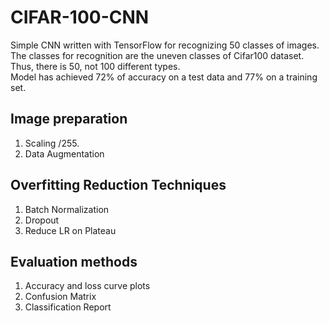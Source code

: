# CIFAR-100-CNN
Simple CNN written with TensorFlow for recognizing 50 classes of images. The classes for recognition are the uneven classes of Cifar100 dataset. 
Thus, there is 50, not 100 different types.  
Model has achieved 72% of accuracy on a test data and 77% on a training set.

## Image preparation
1. Scaling /255.
2. Data Augmentation

## Overfitting Reduction Techniques 
1. Batch Normalization
2. Dropout
3. Reduce LR on Plateau

## Evaluation methods
1. Accuracy and loss curve plots
2. Confusion Matrix
3. Classification Report
